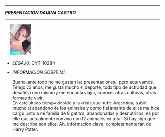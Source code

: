 ---------------------------------------------------------------------------------------------------------------------------------------------------------------------------------

***PRESENTACIÓN DAIANA CASTRO*** 

---------------------------------------------------------------------------------------------------------------------------------------------------------------------------------
![Lo siento la imagen no pudo ser cargada](daiana.jpg)

+ *LEGAJO*: CYT-10284
+ *INFORMACIÓN SOBRE MÍ*:

  Bueno, ante todo no me gustan las presentaciones.. pero aquí vamos. 
  Tengo 23 años, me gusta mucho el deporte, todo tipo de actividad que desafíe a uno mismo y me encanta viajar, conocer otras culturas, otras formas de vivir.  
  En este último tiempo debido a la crisis que sufre Argentina, subió mucho el abandono de los animales y como fiel amante de ellos me hice cargo junto a mi familia 
  de 8 gatitos, abandonados y desnutridos, es por ello que actualmente convivo con 12 animales en total. Si hay algo que me describa son ellos. 
  Ah, informacion clave, completamente fan de Harry Potter. 
  
  
  
